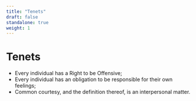 ```yaml
---
title: "Tenets"
draft: false
standalone: true
weight: 1
---
```


# Tenets

* Every individual has a Right to be Offensive;
* Every individual has an obligation to be responsible for their own feelings;
* Common courtesy, and the definition thereof, is an interpersonal matter.

